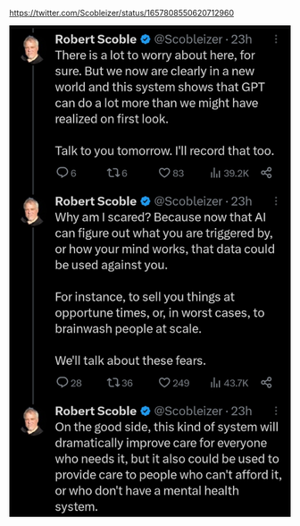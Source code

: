 https://twitter.com/Scobleizer/status/1657808550620712960

![Robert Scoble on Mental Health and AI](/assets/images/5bdd38992e12920cdf8c7c72625a26fb.jpg "Robert Scoble on Mental Health and AI") 


